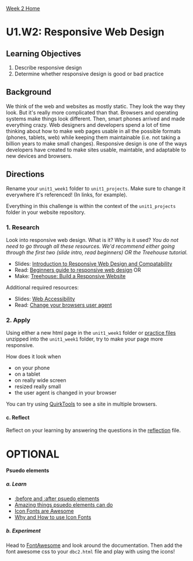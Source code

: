 [Week 2 Home](../)

# U1.W2: Responsive Web Design 

## Learning Objectives
1. Describe responsive design
2. Determine whether responsive design is good or bad practice


## Background

We think of the web and websites as mostly static. They look the way
they look.  But it's really more complicated than that.  Browsers and
operating systems make things look different. Then, smart phones arrived
and made everything crazy.  Web designers and developers spend a lot of
time thinking about how to make web pages usable in all the possible
formats (phones, tablets, web) while keeping them maintainable (i.e. not
taking a billion years to make small changes). Responsive design is one
of the ways developers have created to make sites usable, maintable, and
adaptable to new devices and browsers. 


## Directions

Rename your `unit1_week1` folder to `unit1_projects`. Make sure to change it everywhere it's referenced! (In links, for example).

Everything in this challenge is within the context of the `unit1_projects` folder in your website repository. 

### 1. Research

Look into responsive web design.  What is it? Why is it used?
*You do not need to go through all these resources.  We'd recommend either going through the first two (slide intro, read beginners) OR the Treehouse tutorial.*

* Slides: [Introduction to Responsive Web Design and Compatability](http://girldevelopit.com/assets/intermediate-html-css/class4.html)
* Read: [Beginners guide to responsive web design](http://blog.teamtreehouse.com/beginners-guide-to-responsive-web-design)
OR
* Make: [Treehouse: Build a Responsive Website](http://teamtreehouse.com/library/build-a-responsive-website)

Additional required resources:
* Slides: [Web Accessibility](http://girldevelopit.com/assets/web-accessibility/index.html)
* Read: [Change your browsers user agent](http://osxdaily.com/2013/01/16/change-user-agent-chrome-safari-firefox/)


### 2. Apply

Using either a new html page in the `unit1_week1` folder or [practice files](http://girldevelopit.com/assets/intermediate-html-css/class4.zip) unzipped into the `unit1_week1` folder, try to make your page more responsive. 

How does it look when
* on your phone 
* on a tablet
* on really wide screen
* resized really small
* the user agent is changed in your browser

You can try using [QuirkTools](http://quirktools.com/screenfly) to see a site in multiple browsers.

#### c. Reflect
Reflect on your learning by answering the questions in the [reflection](my_reflection.md) file.


# **OPTIONAL**
#### Psuedo elements

##### a. Learn

* [:before and :after psuedo
elements](http://coding.smashingmagazine.com/2011/07/13/learning-to-use-the-before-and-after-pseudo-elements-in-css/)
* [Amazing things psuedo elements can
do](http://css-tricks.com/pseudo-element-roundup/)
* [Icon Fonts are Awesome](https://css-tricks.com/examples/IconFont/)
* [Why and How to use Icon
Fonts](http://www.vanseodesign.com/web-design/icon-fonts/)

##### b. Experiment
Head to [FontAwesome](http://fontawesome.io/) and look around the
documentation.  Then add the font awesome css to your `dbc2.html` file
and play with using the icons!

